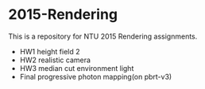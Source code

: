 # 2015-Rendering
This is a repository for NTU 2015 Rendering assignments.

- HW1 height field 2
- HW2 realistic camera
- HW3 median cut environment light
- Final progressive photon mapping(on pbrt-v3)
